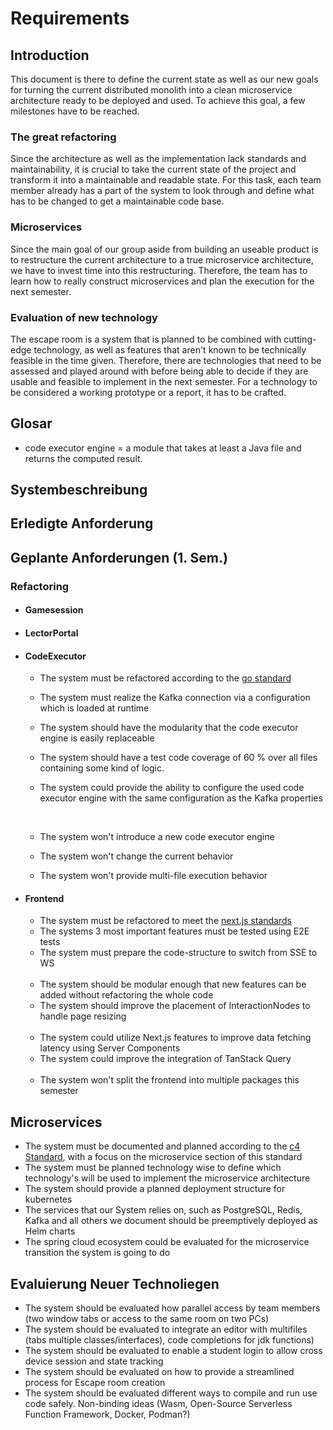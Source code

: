 
# Requirements

## Introduction

This document is there to define the current state as well as our new goals for turning the current distributed monolith into a clean microservice architecture ready to be deployed and used. To achieve this goal, a few milestones have to be reached.

### The great refactoring
Since the architecture as well as the implementation lack standards and maintainability, it is crucial to take the current state of the project and transform it into a maintainable and readable state. For this task, each team member already has a part of the system to look through and define what has to be changed to get a maintainable code base.

### Microservices
Since the main goal of our group aside from building an useable product is to restructure the current architecture to a true microservice architecture, we have to invest time into this restructuring. Therefore, the team has to learn how to really construct microservices and plan the execution for the next semester.


### Evaluation of new technology
The escape room is a system that is planned to be combined with cutting-edge technology, as well as features that aren't known to be technically feasible in the time given. Therefore, there are technologies that need to be assessed and played around with before being able to decide if they are usable and feasible to implement in the next semester. For a technology to be considered a working prototype or a report, it has to be crafted.


## Glosar
- code executor engine = a module that takes at least a Java file and returns the computed result.



## Systembeschreibung

## Erledigte Anforderung

## Geplante Anforderungen (1. Sem.)

### Refactoring

- #### Gamesession

- #### LectorPortal

- #### CodeExecutor

    - The system must be refactored according to the [go standard](https://github.com/golang-standards/project-layout)

    - The system must realize the Kafka connection via a configuration which is loaded at runtime

    - The system should have the modularity that the code executor engine is easily replaceable

    - The system should have a test code coverage of 60 % over all files containing some kind of logic.

    - The system could provide the ability to configure the used code executor engine with the same configuration as the Kafka properties

    <br>

    - The system won't introduce a new code executor engine

    - The system won't change the current behavior

    - The system won't provide multi-file execution behavior

- #### Frontend

    - The system must be refactored to meet the [next.js standards](https://github.com/dwarvesf/nextjs-boilerplate/blob/master/docs/CODE_STYLE.md)
    - The systems 3 most important features must be tested using E2E tests
    - The system must prepare the code-structure to switch from SSE to WS
 
    <br>

    - The system should be modular enough that new features can be added without refactoring the whole code
    - The system should improve the placement of InteractionNodes to handle page resizing
  
    <br>

    - The system could utilize Next.js features to improve data fetching latency using Server Components
    - The system could improve the integration of TanStack Query

    <br>

    - The system won't split the frontend into multiple packages this semester

## Microservices
- The system must be documented and planned according to the [c4 Standard](https://c4model.com/), with a focus on the 
microservice section of this standard
- The system must be planned technology wise to define which technology's will be used to implement the microservice architecture
- The system should provide a planned deployment structure for kubernetes 
- The services that our System relies on, such as PostgreSQL, Redis, Kafka and all others we document should be preemptively 
deployed as Helm charts
- The spring cloud ecosystem could be evaluated for the microservice transition the system is going to do

## Evaluierung Neuer Technoliegen
- The system should be evaluated how parallel access by team members (two window tabs or access to the same room on two PCs)
- The system should be evaluated to integrate an editor with multifiles (tabs multiple classes/interfaces), code completions for jdk functions)
- The system should be evaluated to enable a student login to allow cross device session and state tracking
- The system should be evaluated on how to provide a streamlined process for Escape room creation
- The system should be evaluated  different ways to compile and run use code safely. Non-binding ideas (Wasm, Open-Source Serverless Function Framework, Docker, Podman?)
